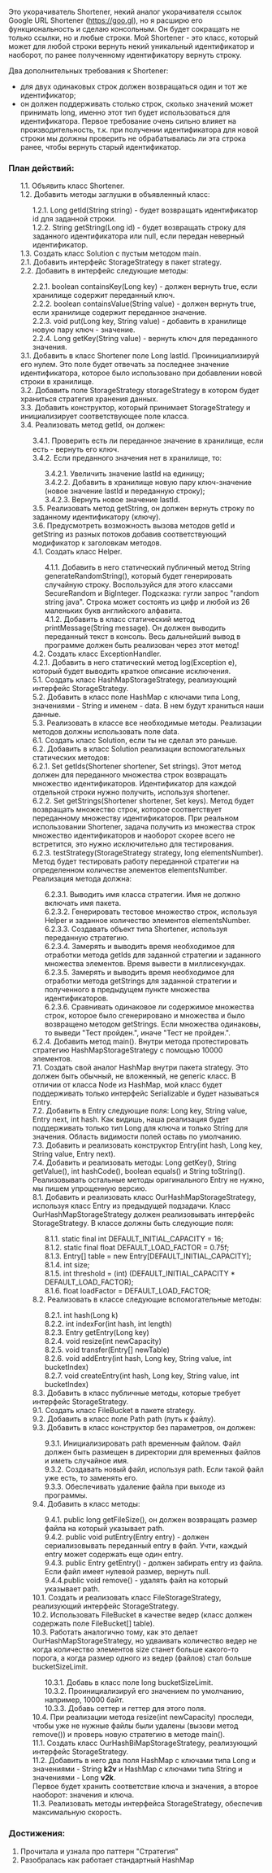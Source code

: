 Это укорачиватель Shortener, некий аналог укорачивателя
ссылок Google URL Shortener (https://goo.gl), но я расширю его функциональность и
сделаю консольным. Он будет сокращать не только ссылки, но и любые строки.
Мой Shortener - это класс, который может для любой строки вернуть некий
уникальный идентификатор и наоборот, по ранее полученному идентификатору
вернуть строку.

Два дополнительных требования к Shortener:
- для двух одинаковых строк должен возвращаться один и тот же идентификатор;
- он должен поддерживать столько строк, сколько значений может принимать long,
  именно этот тип будет использоваться для идентификатора.
  Первое требование очень сильно влияет на производительность, т.к. при получении
  идентификатора для новой строки мы должны проверить не обрабатывалась ли эта
  строка ранее, чтобы вернуть старый идентификатор.

<h3>План действий:</h3>
<ul style="list-style-type:none">
<li> 1.1. Объявить класс Shortener.</li>
<li>1.2. Добавить методы заглушки в объявленный класс:</li>
<ul style="list-style-type:none">
<li>1.2.1. Long getId(String string) - будет возвращать идентификатор id для заданной
строки.</li>
<li>1.2.2. String getString(Long id) - будет возвращать строку для заданного
идентификатора или null, если передан неверный идентификатор.</li>
</ul>
<li>1.3. Создать класс Solution с пустым методом main.</li>
<li>2.1. Добавить интерфейс StorageStrategy в пакет strategy.</li>
<li>2.2. Добавить в интерфейс следующие методы:</li>
<ul style="list-style-type:none">
<li>2.2.1. boolean containsKey(Long key) - должен вернуть true, если хранилище
содержит переданный ключ.</li>
<li>2.2.2. boolean containsValue(String value) - должен вернуть true, если хранилище
содержит переданное значение.</li>
<li>2.2.3. void put(Long key, String value) - добавить в хранилище новую пару ключ -
значение.</li>
<li>2.2.4. Long getKey(String value) - вернуть ключ для переданного значения.</li>
</ul>
<li>3.1. Добавить в класс Shortener поле Long lastId. Проинициализируй его нулем. Это поле будет
отвечать за последнее значение идентификатора, которое было использовано при добавлении новой строки в хранилище.</li>
<li>3.2. Добавить поле StorageStrategy storageStrategy в котором будет храниться стратегия хранения данных.</li>
<li>3.3. Добавить конструктор, который принимает StorageStrategy и инициализирует соответствующее поле класса.</li>
<li>3.4. Реализовать метод getId, он должен:</li>
<ul style="list-style-type:none">
<li>3.4.1. Проверить есть ли переданное значение в хранилище, если есть - вернуть его ключ.</li>
<li>3.4.2. Если преданного значения нет в хранилище, то:</li>
<ul style="list-style-type:none">
<li>3.4.2.1. Увеличить значение lastId на единицу;</li>
<li>3.4.2.2. Добавить в хранилище новую пару ключ-значение (новое значение lastId и переданную строку);</li>
<li>3.4.2.3. Вернуть новое значение lastId.</li>
</ul>
<li>3.5. Реализовать метод getString, он должен вернуть строку по заданному идентификатору (ключу).</li>
<li>3.6. Предусмотреть возможность вызова методов getId и getString из разных потоков добавив соответствующий модификатор к заголовкам методов.</li>
<li>4.1. Создать класс Helper.</li>
<ul style="list-style-type:none">
<li>4.1.1. Добавить в него статический публичный метод String generateRandomString(), который будет генерировать случайную строку. Воспользуйся для этого классами SecureRandom и BigInteger. Подсказка: гугли запрос "random string java". Строка может состоять из цифр и любой из 26 маленьких букв английского алфавита.</li>
<li>4.1.2. Добавить в класс статический метод printMessage(String message). Он должен выводить переданный текст в консоль. Весь дальнейший вывод в программе должен быть реализован через этот метод!</li>
</ul>
<li>4.2. Создать класс ExceptionHandler.</li>
<li>4.2.1. Добавить в него статический метод log(Exception e), который будет выводить краткое описание исключения.</li>
<li>5.1. Создать класс HashMapStorageStrategy, реализующий интерфейс StorageStrategy.</li>
<li>5.2. Добавить в класс поле HashMap с ключами типа Long, значениями - String и именем - data. В нем будут храниться наши данные.</li>
<li>5.3. Реализовать в классе все необходимые методы. Реализации методов должны использовать поле data.</li>
<li>6.1. Создать класс Solution, если ты не сделал это раньше.</li>
<li>6.2. Добавить в класс Solution реализации вспомогательных статических методов:</li>
<li style="list-style-type:none">
<li>6.2.1. Set<Long> getIds(Shortener shortener, Set<String> strings). Этот метод должен для переданного множества строк возвращать множество идентификаторов. Идентификатор для каждой отдельной строки нужно получить, используя shortener.</li>
<li>6.2.2. Set<String> getStrings(Shortener shortener, Set<Long> keys). Метод будет возвращать множество строк, которое соответствует переданному множеству идентификаторов.
При реальном использовании Shortener, задача получить из множества строк множество идентификаторов и наоборот скорее всего не встретится, это нужно исключительно для тестирования.</li>
<li>6.2.3. testStrategy(StorageStrategy strategy, long elementsNumber). Метод будет тестировать работу переданной стратегии на определенном количестве элементов elementsNumber. Реализация метода должна:</li>
<ul style="list-style-type:none">
<li>6.2.3.1. Выводить имя класса стратегии. Имя не должно включать имя пакета.</li>
<li>6.2.3.2. Генерировать тестовое множество строк, используя Helper и заданное количество элементов elementsNumber.</li>
<li>6.2.3.3. Создавать объект типа Shortener, используя переданную стратегию.</li>
<li>6.2.3.4. Замерять и выводить время необходимое для отработки метода getIds для заданной стратегии и заданного множества элементов. Время вывести в миллисекундах.</li>
<li>6.2.3.5. Замерять и выводить время необходимое для отработки метода getStrings для заданной стратегии и полученного в предыдущем пункте множества идентификаторов.</li>
<li>6.2.3.6. Сравнивать одинаковое ли содержимое множества строк, которое было сгенерировано и множества и было возвращено методом getStrings. Если множества одинаковы, то выведи "Тест пройден.", иначе "Тест не пройден.".</li>
</ul>
<li>6.2.4. Добавить метод main(). Внутри метода протестировать стратегию HashMapStorageStrategy с помощью 10000 элементов.</li>
<li>7.1. Создать свой аналог HashMap внутри пакета strategy. Это должен быть обычный, не вложенный, не generic класс.
В отличии от класса Node из HashMap, мой класс будет поддерживать только интерфейс Serializable и будет называться Entry.</li>
<li>7.2. Добавить в Entry следующие поля: Long key, String value, Entry next, int hash. Как видишь, наша реализация будет поддерживать только тип Long для ключа и только String для значения. Область видимости полей оставь по умолчанию.</li>
<li>7.3. Добавить и реализовать конструктор Entry(int hash, Long key, String value, Entry next).</li>
<li>7.4. Добавить и реализовать методы: Long getKey(), String getValue(), int hashCode(), boolean equals() и String toString(). Реализовывать остальные методы оригинального Entry не нужно, мы пишем упрощенную версию.</li>
<li>8.1. Добавить и реализовать класс OurHashMapStorageStrategy, 
используя класс Entry из предыдущей подзадачи. 
Класс OurHashMapStorageStrategy должен реализовывать интерфейс 
StorageStrategy. В классе должны быть следующие поля:</li>
<ul style="list-style-type:none">
<li>8.1.1. static final int DEFAULT_INITIAL_CAPACITY = 16;</li>
<li>8.1.2. static final float DEFAULT_LOAD_FACTOR = 0.75f;</li>
<li>8.1.3. Entry[] table = new Entry[DEFAULT_INITIAL_CAPACITY];</li>
<li>8.1.4. int size;</li>
<li>8.1.5. int threshold = (int) (DEFAULT_INITIAL_CAPACITY * DEFAULT_LOAD_FACTOR);</li>
<li>8.1.6. float loadFactor = DEFAULT_LOAD_FACTOR;</li>
</ul>
<li>8.2. Реализовать в классе следующие вспомогательные методы:</li>
<ul style="list-style-type:none">
<li>8.2.1. int hash(Long k)</li>
<li>8.2.2. int indexFor(int hash, int length)</li>
<li>8.2.3. Entry getEntry(Long key)</li>
<li>8.2.4. void resize(int newCapacity)</li>
<li>8.2.5. void transfer(Entry[] newTable)</li>
<li>8.2.6. void addEntry(int hash, Long key, String value, int bucketIndex)</li>
<li>8.2.7. void createEntry(int hash, Long key, String value, int bucketIndex)</li>
</ul>
<li>8.3. Добавить в класс публичные методы, которые требует интерфейс StorageStrategy.</li>
<li>9.1. Создать класс FileBucket в пакете strategy.</li>
<li>9.2. Добавить в класс поле Path path (путь к файлу).</li>
<li>9.3. Добавить в класс конструктор без параметров, он должен:</li>
<ul style="list-style-type:none">
<li>9.3.1. Инициализировать path временным файлом. Файл должен быть размещен в директории для временных файлов и иметь случайное имя.</li>
<li>9.3.2. Создавать новый файл, используя path. Если такой файл уже есть, то заменять его.</li>
<li>9.3.3. Обеспечивать удаление файла при выходе из программы.</li>
</ul>
9.4. Добавить в класс методы:
<ul style="list-style-type:none">
<li>9.4.1. public long getFileSize(), он должен возвращать размер файла на который указывает path.</li>
<li>9.4.2. public void putEntry(Entry entry) - должен сериализовывать переданный entry в файл. Учти, каждый entry может содержать еще один entry.</li>
<li>9.4.3. public Entry getEntry() - должен забирать entry из файла. Если файл имеет нулевой размер, вернуть null.</li>
<li>9.4.4.public void remove() - удалять файл на который указывает path.</li>
</ul>
<li>10.1. Создать и реализовать класс FileStorageStrategy, реализующий интерфейс StorageStrategy.</li>
<li>10.2. Использовать FileBucket в качестве ведер (класс должен содержать поле FileBucket[] table).</li>
<li>10.3. Работать аналогично тому, как это делает OurHashMapStorageStrategy, но удваивать количество ведер не когда количество элементов size станет больше какого-то порога, а когда размер одного из ведер (файлов) стал больше bucketSizeLimit.</li>
<ul style="list-style-type:none">
<li>10.3.1. Добавь в класс поле long bucketSizeLimit.</li>
<li>10.3.2. Проинициализируй его значением по умолчанию, например, 10000 байт.<li>
<li>10.3.3. Добавь сеттер и геттер для этого поля.</li>
</ul>
<li>10.4. При реализации метода resize(int newCapacity) проследи, чтобы уже не нужные файлы были удалены (вызови метод remove()) и проверь новую стратегию в методе main().</li>
<li>11.1. Создать класс OurHashBiMapStorageStrategy, реализующий интерфейс StorageStrategy.</li>
<li>11.2. Добавить в него два поля HashMap с ключами типа Long и значениями - String <b>k2v</b> и HashMap c ключами типа String и значениями - Long <b>v2k</b>.</li>
Первое будет хранить соответствие ключа и значения, а второе наоборот: значения и ключа.
<li>11.3. Реализовать методы интерфейса StorageStrategy, обеспечив максимальную скорость.</li>
</ul>
</ul>
<h3>Достижения:</h3>
<ul style="list-style-type:decimal">
<li>Прочитала и узнала про паттерн "Стратегия"</li>
<li>Разобралась как работает стандартный HashMap</li>
</ul>